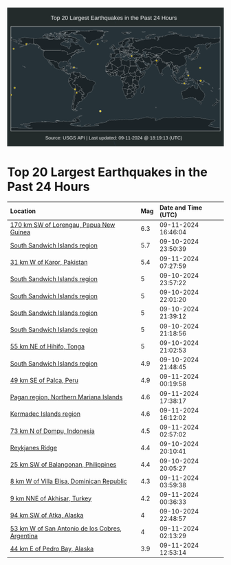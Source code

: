 ![Map](./map.png)

# Top 20 Largest Earthquakes in the Past 24 Hours

| Location | Mag | Date and Time (UTC) |
|:---|:---|:---|
| [170 km SW of Lorengau, Papua New Guinea](https://earthquake.usgs.gov/earthquakes/eventpage/us7000nd4f) | 6.3 | 09-11-2024 16:46:04 |
| [South Sandwich Islands region](https://earthquake.usgs.gov/earthquakes/eventpage/us7000ncz6) | 5.7 | 09-10-2024 23:50:39 |
| [31 km W of Karor, Pakistan](https://earthquake.usgs.gov/earthquakes/eventpage/us7000nd1m) | 5.4 | 09-11-2024 07:27:59 |
| [South Sandwich Islands region](https://earthquake.usgs.gov/earthquakes/eventpage/us7000ncz7) | 5 | 09-10-2024 23:57:22 |
| [South Sandwich Islands region](https://earthquake.usgs.gov/earthquakes/eventpage/us7000ncyh) | 5 | 09-10-2024 22:01:20 |
| [South Sandwich Islands region](https://earthquake.usgs.gov/earthquakes/eventpage/us7000ncy8) | 5 | 09-10-2024 21:39:12 |
| [South Sandwich Islands region](https://earthquake.usgs.gov/earthquakes/eventpage/us7000ncy0) | 5 | 09-10-2024 21:18:56 |
| [55 km NE of Hihifo, Tonga](https://earthquake.usgs.gov/earthquakes/eventpage/us7000ncxz) | 5 | 09-10-2024 21:02:53 |
| [South Sandwich Islands region](https://earthquake.usgs.gov/earthquakes/eventpage/us7000ncyc) | 4.9 | 09-10-2024 21:48:45 |
| [49 km SE of Palca, Peru](https://earthquake.usgs.gov/earthquakes/eventpage/us7000nczl) | 4.9 | 09-11-2024 00:19:58 |
| [Pagan region, Northern Mariana Islands](https://earthquake.usgs.gov/earthquakes/eventpage/us7000nd4k) | 4.6 | 09-11-2024 17:38:17 |
| [Kermadec Islands region](https://earthquake.usgs.gov/earthquakes/eventpage/us7000nd3i) | 4.6 | 09-11-2024 16:12:02 |
| [73 km N of Dompu, Indonesia](https://earthquake.usgs.gov/earthquakes/eventpage/us7000nd0c) | 4.5 | 09-11-2024 02:57:02 |
| [Reykjanes Ridge](https://earthquake.usgs.gov/earthquakes/eventpage/us7000nd1i) | 4.4 | 09-10-2024 20:10:41 |
| [25 km SW of Balangonan, Philippines](https://earthquake.usgs.gov/earthquakes/eventpage/us7000ncx9) | 4.4 | 09-10-2024 20:05:27 |
| [8 km W of Villa Elisa, Dominican Republic](https://earthquake.usgs.gov/earthquakes/eventpage/us7000nd0i) | 4.3 | 09-11-2024 03:59:38 |
| [9 km NNE of Akhisar, Turkey](https://earthquake.usgs.gov/earthquakes/eventpage/us7000nczt) | 4.2 | 09-11-2024 00:36:33 |
| [94 km SW of Atka, Alaska](https://earthquake.usgs.gov/earthquakes/eventpage/ak024bofw3ks) | 4 | 09-10-2024 22:48:57 |
| [53 km W of San Antonio de los Cobres, Argentina](https://earthquake.usgs.gov/earthquakes/eventpage/us7000nd04) | 4 | 09-11-2024 02:13:29 |
| [44 km E of Pedro Bay, Alaska](https://earthquake.usgs.gov/earthquakes/eventpage/ak024bpxi37y) | 3.9 | 09-11-2024 12:53:14 |
